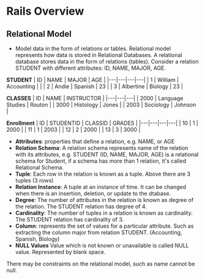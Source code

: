 # Rails Overview

## Relational Model
- Model data in the form of relations or tables. Relational model represents how data is stored in Relational Databases. A relational database stores data in the form of relations (tables). Consider a relation STUDENT with different attributes: ID, NAME, MAJOR, AGE. 

__STUDENT__
| ID | NAME | MAJOR | AGE |
|---|---|---|---|
| 1 | William | Accounting |  | 
| 2 | Andie | Spanish | 23 | 
| 3 | Albertine | Biology | 23 | 

__CLASSES__
| ID | NAME | INSTRUCTOR |
|---|---|---|
| 2000 | Language Studies | Routon |
| 3000 | Histology | Jones |
| 2003 | Sociology | Johnson | 

__Enrollment__
| ID | STUDENTID | CLASSID | GRADES | 
|---|---|---|---|
| 10 | 1 | 2000 |
| 11 | 1 | 2003 |
| 12 | 2 | 2000 |
| 13 | 3 | 3000 |

* __Attributes__: properties that define a relation, e.g. NAME, or AGE
* __Relation Schema__: A relation schema represents name of the relation with its attributes, e.g. STUDENT (ID, NAME, MAJOR, AGE) is a relational schema for Student, if a schema has more than 1 relation, it's called Relational Schema. 
* __Tuple__: Each row in the relation is known as a tuple. Above there are 3 tuples (3 rows)
* __Relation Instance__: A tuple at an instance of time. It can be changed when there is an insertion, deletion, or update to the dtabase. 
* __Degree__: The number of attributes in the relation is known as degree of the relation. The STUDENT relation has degree of 4. 
* __Cardinality__: The number of tuples in a relation is known as cardinality. The STUDENT relation has cardinality of 3. 
* __Column__: represents the set of values for a particular attribute. Such as extracting the column major from relation STUDENT. (Accounting, Spanish, Biology)
* __NULL Values__ Value which is not known or unavailable is called NULL value. Represented by blank space. 

There may be constraints on the relational model, such as name cannot be null. 